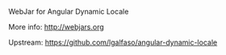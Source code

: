 WebJar for Angular Dynamic Locale

More info: http://webjars.org

Upstream: https://github.com/lgalfaso/angular-dynamic-locale
